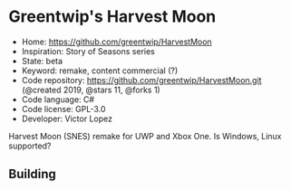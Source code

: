 # Greentwip's Harvest Moon

- Home: https://github.com/greentwip/HarvestMoon
- Inspiration: Story of Seasons series
- State: beta
- Keyword: remake, content commercial (?)
- Code repository: https://github.com/greentwip/HarvestMoon.git (@created 2019, @stars 11, @forks 1)
- Code language: C#
- Code license: GPL-3.0
- Developer: Victor Lopez

Harvest Moon (SNES) remake for UWP and Xbox One. Is Windows, Linux supported?

## Building
